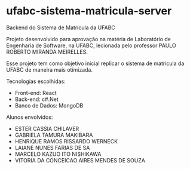 # ufabc-sistema-matricula-server

Backend do Sistema de Matrícula da UFABC

Projeto desenvolvido para aprovação na matéria de Laboratório de Engenharia de Software, na UFABC, lecionada pelo professor PAULO ROBERTO MIRANDA MEIRELLES.

Esse projeto tem como objetivo inicial replicar o sistema de matricula da UFABC de maneira mais otimizada.

Tecnologias escolhidas:
- Front-end: React
- Back-end: c#.Net
- Banco de Dados: MongoDB

Alunos envolvidos:
- ESTER CASSIA CHILAVER
- GABRIELA TAMURA MAKIBARA
- HENRIQUE RAMOS RISSARDO WERNECK
- LAIANE NUNES FARIAS DE SA
- MARCELO KAZUO ITO NISHIKAWA
- VITORIA DA CONCEICAO AIRES MENDES DE SOUZA
